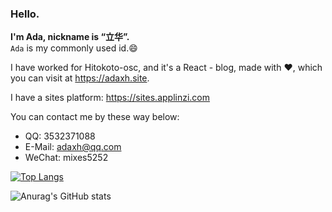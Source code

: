 ### Hello.

**I'm Ada, nickname is “立华”.**   
`Ada` is my commonly used id.😄

I have worked for Hitokoto-osc, and it's a React - blog, made with ❤️, which you can visit at <https://adaxh.site>.

I have a sites platform: <https://sites.applinzi.com>

You can contact me by these way below:
*  QQ: 3532371088
*  E-Mail: <adaxh@qq.com>
*  WeChat: mixes5252

[![Top Langs](https://github-readme-stats.vercel.app/api/top-langs/?username=adaxh&layout=compact)](https://github.com/anuraghazra/github-readme-stats)

![Anurag's GitHub stats](https://github-readme-stats.vercel.app/api?username=adaxh&show_icons=true&theme=flag-india)
